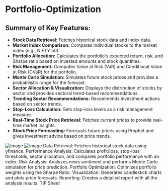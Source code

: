 # Portfolio-Optimization


## Summary of Key Features:
- **Stock Data Retrieval:** Fetches historical stock data and index data.
- **Market Index Comparison:** Compares individual stocks to the market index (e.g., NIFTY 50).
- **Portfolio Allocation:** Calculates the portfolio's expected return, risk, and Sharpe ratio based on invested amounts and stock quantities.
- **Risk Management:** Computes Value at Risk (VaR) and Conditional Value at Risk (CVaR) for the portfolio.
- **Monte Carlo Simulation:** Simulates future stock prices and provides a probabilistic range for the forecast.
- **Sector Allocation & Visualization:** Displays the distribution of stocks by sector and provides sectoral trend-based recommendations.
- **Trending Sector Recommendations:** Recommends investment actions based on sector trends.
- **Stop-Loss Calculation:** Sets stop-loss levels as a risk management measure.
- **Real-Time Stock Price Retrieval:** Fetches current prices to provide real-time market insights.
- **Stock Price Forecasting:** Forecasts future prices using Prophet and gives investment advice based on price trends.

![image](https://github.com/user-attachments/assets/33ed3539-1161-486b-8bd9-5c485b738f37)
![image](https://github.com/user-attachments/assets/1a6e8072-0c83-47f5-b707-7aaf603fc9bb)
Data Retrieval: Fetches historical stock data using yfinance.
Performance Analysis: Calculates profit/loss, stop-loss thresholds, sector allocation, and compares portfolio performance with an index.
Risk Analysis: Analyzes news sentiment and performs Monte Carlo simulation for price prediction.
Portfolio Optimization: Optimizes portfolio weights using the Sharpe Ratio.
Visualization: Generates candlestick charts and plots price forecasts.
Reporting: Creates a detailed report with all the analysis results.
TIP Sheet